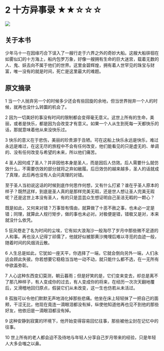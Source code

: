 # 2 十方异事录 ★★☆☆☆

![](2%20%E5%8D%81%E6%96%B9%E5%BC%82%E4%BA%8B%E5%BD%95%20%E2%98%85%E2%98%85%E2%98%86%E2%98%86%E2%98%86/5ED8715A-D25D-4741-A879-8AEABEE55AB7.png)

## 关于本书

少年马十一在因缘巧合下误入了一艘行走于六界之外的奇妙大船。这艘大船徘徊在如雾似幻的十方海上，船内包罗万象，好像一艘拥有生命的巨大迷宫，载着无数的人、鬼、妖去向不属于他们的世界。这里金碧辉煌，拥有着人世罕见的珠宝与财富，唯一没有的就是时间，死亡是这里最大的难题。

## 原文摘录

1 当一个人抛弃另一个的时候多少还会有些回旋的余地，但当世界抛弃一个人的时候，就再也没什么转圜的机会了。

2 因为一切美好的事没有时间的限制都会变得毫无意义。这世上所有的生命，美丽，或者是快乐，都是因为会改变才有意义。如果一个人从生到死每一天都快乐的话，那就意味着他从来没快乐过。

3 快乐的意义在于悲伤，美丽的珍贵源于丑陋。可在这船上快乐永远是快乐，难过永远是难过，在这无尽的旅程中不会有任何改变，他们能看见的只是虚无的、单调的、没有任何改变与希望的未来，所以他们痛苦。

4 圣人因何成了圣人？并非因他本身是圣人，而是因后人仿效。后人需要什么就仿效什么，不需要仿效的部分就将之弃如敝履。后日效仿的越来越多，圣人的话就成了真理，此后再也没有人会问真理的对错。

至于圣人当初说这话的时候到底作何思作何想，又有什么打紧？谁在乎圣人原本的样子？既然这样，到底是圣人真的是那样完美无瑕，还是世人想让圣人完美无瑕呢？还是这世上本没有圣人，有的只是芸芸众生想证明自己圣洁无暇的一颗心？

既是如此，又何来对错？万事皆有情由，就算做了十恶不赦之事，也未必一定是错；同理，就算此人规行矩步，做的事也未必对。对极便是错，错极又是对，本来就没什么依凭。

5 狂风卷走了名为时间的尘埃，它有如大浪淘沙一般淘尽了岁月中那些微不足道的人和事。再也没人记得丁祁儒了，他就好似被那黄沙掩埋后难以寻觅的血迹一般，随着时间的风烟消云散。

6 人生总是如此，它犹如一座天平，你选择了一端，它就会倒向另外一端，人们永远会顾此失彼。你若想要它稳稳当当地一动不动，就只能什么都不选，在一无所有中欲盖弥彰。

7 人心这种东西变幻莫测，朝云暮雨；但是好笑的是，它们变来变去，却总是离不了那几种样子，有人变成你的过去，有人变成你的将来，在经历一次次天翻地覆后，又滑稽地回归原点，假装它们从未改变，这一生也仿若从未活过。

8 孤独可以令他们默默无声地消化掉那些悲痛。他坐在床上轻轻抹了一把自己的面颊，干涩无比，他现在竟连一滴眼泪都没有掉，纵使他知道他再也见不到他的那些好友，他依旧是一滴眼泪都没有掉。

9 这种安静到寂寞的环境下，他开始变得容易回忆往事，那些被他尘封在记忆中的往事。

10 世上所有的老人都会迫不及待地与年轻人分享自己岁月带来的经验，只是年轻人大多会嗤之以鼻。